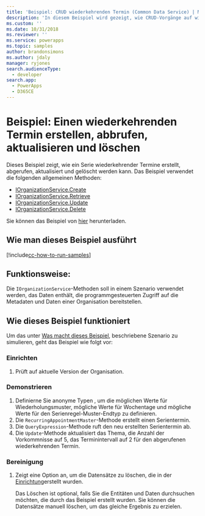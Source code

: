 ```yaml
---
title: 'Beispiel: CRUD wiederkehrenden Termin (Common Data Service) | Microsoft Docs'
description: 'In diesem Beispiel wird gezeigt, wie CRUD-Vorgänge auf wiederkehrende Termine ausführt werden'
ms.custom: ''
ms.date: 10/31/2018
ms.reviewer: ''
ms.service: powerapps
ms.topic: samples
author: brandonsimons
ms.author: jdaly
manager: ryjones
search.audienceType:
  - developer
search.app:
  - PowerApps
  - D365CE
---
```

# <a name="sample-create-retrieve-update-and-delete-a-recurring-appointment"></a>Beispiel: Einen wiederkehrenden Termin erstellen, abbrufen, aktualisieren und löschen

Dieses Beispiel zeigt, wie ein Serie wiederkehrender Termine erstellt, abgerufen, aktualisiert und gelöscht werden kann. Das Beispiel verwendet die folgenden allgemeinen Methoden:

- [IOrganizationService.Create](https://docs.microsoft.com/dotnet/api/microsoft.xrm.sdk.iorganizationservice.create?view=dynamics-general-ce-9)
- [IOrganizationService.Retrieve](https://docs.microsoft.com/dotnet/api/microsoft.xrm.sdk.iorganizationservice.retrieve?view=dynamics-general-ce-9)
- [IOrganizationService.Update](https://docs.microsoft.com/dotnet/api/microsoft.xrm.sdk.iorganizationservice.update?view=dynamics-general-ce-9)
- [IOrganizationService.Delete](https://docs.microsoft.com/dotnet/api/microsoft.xrm.sdk.iorganizationservice.delete?view=dynamics-general-ce-9)

Sie können das Beispiel von [hier](https://github.com/Microsoft/PowerApps-Samples/tree/master/cds/orgsvc/C%23/CRUDRecurringAppointment) herunterladen.

## <a name="how-to-run-this-sample"></a>Wie man dieses Beispiel ausführt

[!include[cc-how-to-run-samples](../../includes/cc-how-to-run-samples.md)]

## <a name="what-this-sample-does"></a>Funktionsweise:

Die `IOrganizationService`-Methoden soll in einem Szenario verwendet werden, das Daten enthält, die programmgesteuerten Zugriff auf die Metadaten und Daten einer Organisation bereitstellen.

## <a name="how-this-sample-works"></a>Wie dieses Beispiel funktioniert

Um das unter [Was macht dieses Beispiel](#what-this-sample-does), beschriebene Szenario zu simulieren, geht das Beispiel wie folgt vor:

### <a name="setup"></a>Einrichten

1. Prüft auf aktuelle Version der Organisation.

### <a name="demonstrate"></a>Demonstrieren

1. Definierne Sie anonyme Typen , um die möglichen Werte für Wiederholungsmuster, mögliche Werte für Wochentage und mögliche Werte für den Serienregel-Muster-Endtyp zu definieren. 
1. Die `RecurringAppointmentMaster`-Methode erstellt einen Serientermin.
1. Die `QueryExpression`-Methode ruft den neu erstellten Serientermin ab.
1. Die `Update`-Methode aktualisiert das Thema, die Anzahl der Vorkommnisse auf 5, das Terminintervall auf 2 für den abgerufenen wiederkehrenden Termin.


### <a name="clean-up"></a>Bereinigung

1. Zeigt eine Option an, um die Datensätze zu löschen, die in der [Einrichtung](#setup)erstellt wurden.

    Das Löschen ist optional, falls Sie die Entitäten und Daten durchsuchen möchten, die durch das Beispiel erstellt wurden. Sie können die Datensätze manuell löschen, um das gleiche Ergebnis zu erzielen.


